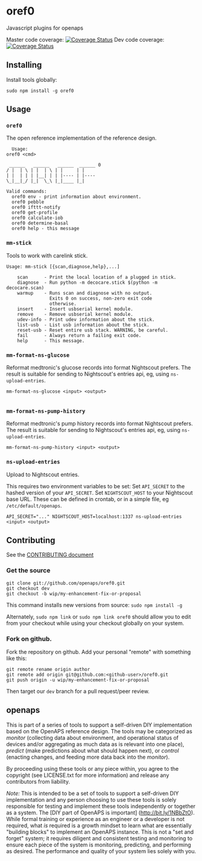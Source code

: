 # oref0

Javascript plugins for openaps

Master code coverage: [![Coverage Status](https://coveralls.io/repos/github/openaps/oref0/badge.svg?branch=master)](https://coveralls.io/github/openaps/oref0?branch=master)
Dev code coverage: [![Coverage Status](https://coveralls.io/repos/github/openaps/oref0/badge.svg?branch=dev)](https://coveralls.io/github/openaps/oref0?branch=dev)

## Installing

Install tools globally:

`sudo npm install -g oref0`

## Usage

### `oref0`
The open reference implementation of the reference design.
```
  Usage:
oref0 <cmd>

 ______   ______   ______  ______ 0
/ |  | \ | |  | \ | |     | |      
| |  | | | |__| | | |---- | |----  
\_|__|_/ |_|  \_\ |_|____ |_|      

Valid commands:
  oref0 env - print information about environment.
  oref0 pebble
  oref0 ifttt-notify
  oref0 get-profile
  oref0 calculate-iob
  oref0 determine-basal
  oref0 help - this message
```

### `mm-stick`
Tools to work with carelink stick.
```
Usage: mm-stick [{scan,diagnose,help},...]

    scan      - Print the local location of a plugged in stick.
    diagnose  - Run python -m decocare.stick $(python -m decocare.scan)
    warmup    - Runs scan and diagnose with no output.
                Exits 0 on success, non-zero exit code
                otherwise.
    insert    - Insert usbserial kernel module.
    remove    - Remove usbserial kernel module.
    udev-info - Print udev information about the stick.
    list-usb  - List usb information about the stick.
    reset-usb - Reset entire usb stack. WARNING, be careful.
    fail      - Always return a failing exit code.
    help      - This message.
```

### `mm-format-ns-glucose`
Reformat medtronic's glucose records into format Nightscout prefers.
The result is suitable for sending to Nightscout's entries api, eg, using
`ns-upload-entries`.
```
mm-format-ns-glucose <input> <output>


```

### `mm-format-ns-pump-history`
Reformat medtronic's pump history records into format Nightscout prefers.
The result is suitable for sending to Nightscout's entries api, eg, using
`ns-upload-entries`.
```
mm-format-ns-pump-history <input> <output>
```


### `ns-upload-entries`

Upload to Nightscout entries.

This requires two environment variables to be set:
Set `API_SECRET` to the hashed version of your `API_SECRET`.
Set `NIGHTSCOUT_HOST` to your Nightscout base URL.
These can be defined in crontab, or in a simple file, eg
`/etc/default/openaps`.

```
API_SECRET="..." NIGHTSCOUT_HOST=localhost:1337 ns-upload-entries <input> <output>

```

## Contributing

See the [CONTRIBUTING document](CONTRIBUTING.md)
### Get the source

```
git clone git://github.com/openaps/oref0.git
git checkout dev
git checkout -b wip/my-enhancement-fix-or-proposal
```

This command installs new versions from source:
`sudo npm install -g`

Alternately, `sudo npm link` or `sudo npm link oref0` should allow you to
edit from your checkout while using your checkout globally on your system.

### Fork on github.

Fork the repository on github. Add your personal "remote" with something like
this:

```
git remote rename origin author
git remote add origin git@github.com:<github-user>/oref0.git
git push origin -u wip/my-enhancement-fix-or-proposal
```
Then target our `dev` branch for a pull request/peer review.


## openaps

This is part of a series of tools to support a self-driven DIY
implementation based on the OpenAPS reference design. The tools may be
categorized as *monitor* (collecting data about environment, and
operational status of devices and/or aggregating as much data as is
relevant into one place), *predict* (make predictions about what should
happen next), or *control* (enacting changes, and feeding more data back
into the *monitor*). 

By proceeding using these tools or any piece within, you agree to the
copyright (see LICENSE.txt for more information) and release any
contributors from liability. 

*Note:* This is intended to be a set of tools to support a self-driven DIY
implementation and any person choosing to use these tools is solely
responsible for testing and implement these tools independently or
together as a system.  The [DIY part of OpenAPS is important]
(http://bit.ly/1NBbZtO). While formal training or experience as an
engineer or a developer is not required, what *is* required is a growth
mindset to learn what are essentially "building blocks" to implement an
OpenAPS instance. This is not a "set and forget" system; it requires
diligent and consistent testing and monitoring to ensure each piece of
the system is monitoring, predicting, and performing as desired.  The
performance and quality of your system lies solely with you.
